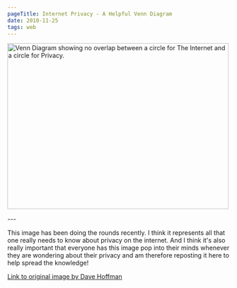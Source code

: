 ```yaml
---
pageTitle: Internet Privacy - A Helpful Venn Diagram
date: 2010-11-25
tags: web
---
```

<p><img src="/assets/images/internet-privace-venn-diagram.jpg" alt="Venn Diagram showing no overlap between a circle for The Internet and a circle for Privacy." width="500" height="375" /></a></p>
---

<p>This image has been doing the rounds recently. I think it represents all that one really needs to know about privacy on the internet. And I think it's also really important that everyone has this image pop into their minds whenever they are wondering about their privacy and am therefore reposting it here to help spread the knowledge!</p>
<p><a href="http://www.flickr.com/photos/buriednexttoyou/5095255302/">Link to original image by Dave Hoffman</a></p>
